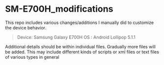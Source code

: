 # SM-E700H_modifications


This repo includes various changes/additions I manually did to customize the device behavior.

> Device: Samsung Galaxy E700H
> OS : Android Lollipop 5.1.1

Additional details should be within individual files. Gradually more files will be added.
This may include different kinds of scripts or xml files or text files of various types in general
